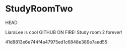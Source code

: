 # StudyRoomTwo
HEAD

LiaraLee is cool
GITHUB ON FIRE!
Study room 2 forever!

41d8813e6e744f4a47975ed1c6848e389e7aed55
